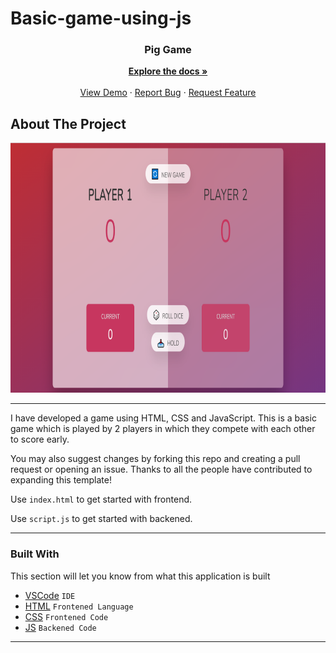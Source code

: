 # Basic-game-using-js
<div align="center">
  <h3 align="center">Pig Game</h3>

  <p align="center"> 
    <a href="https://github.com/Aayushi2307/Basic-game-using-js"><strong>Explore the docs »</strong></a>
    <br />
    <br />
    <a href="https://github.com/Aayushi2307/Basic-game-using-js">View Demo</a>
    ·
    <a href="https://github.com/Aayushi2307/Basic-game-using-js/issues">Report Bug</a>
    ·
    <a href="https://github.com/Aayushi2307/Basic-game-using-js/issues">Request Feature</a>
  </p>
</div>

<!-- ABOUT THE PROJECT -->
## About The Project

<a href="pig_game.png">
    <img src="pig_game.png" width="600" height="400">
</a>

<hr>

I have developed a game using HTML, CSS and JavaScript. This is a basic game which is played by 2 players in which they compete with each other to score early.

You may also suggest changes by forking this repo and creating a pull request or opening an issue. Thanks to all the people have contributed to expanding this template!

Use `index.html` to get started with frontend.

Use `script.js` to get started with backened.

<hr>

### Built With

This section will let you know from what this application is built

* [VSCode](https://code.visualstudio.com/) `IDE`
* [HTML](https://html.com/) `Frontened Language`
* [CSS](https://css-tricks.com/) `Frontened Code`
* [JS](https://www.javascript.com/) `Backened Code`


<hr>
